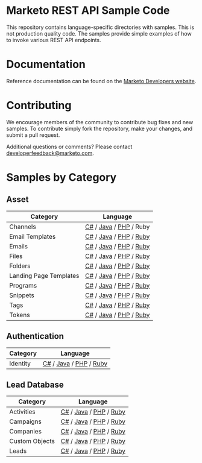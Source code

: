 # Marketo REST API Sample Code
This repository contains language-specific directories with samples.  This is not production quality code.  The samples provide simple examples of how to invoke various REST API endpoints.
# Documentation
Reference documentation can be found on the [Marketo Developers website](http://developers.marketo.com).
# Contributing
We encourage members of the community to contribute bug fixes and new samples.  To contribute simply fork the repository, make your changes, and submit a pull request.

Additional questions or comments?  Please contact [developerfeedback@marketo.com](mailto:developerfeedback@marketo.com?subject=REST-Sample-Code).
# Samples by Category
## Asset
|Category | Language|
|----------|---------|
|Channels | [C#](https://github.com/Marketo/REST-Sample-Code/tree/master/c%23/Asset/Channels) / [Java](https://github.com/Marketo/REST-Sample-Code/tree/master/java/Asset/Channels) / [PHP](https://github.com/Marketo/REST-Sample-Code/tree/master/php/Asset/Channels) / Ruby|
|Email Templates | [C#](https://github.com/Marketo/REST-Sample-Code/tree/master/c%23/Asset/EmailTemplates) / [Java](https://github.com/Marketo/REST-Sample-Code/tree/master/java/Asset/EmailTemplates) / [PHP](https://github.com/Marketo/REST-Sample-Code/tree/master/php/Asset/EmailTemplates) / [Ruby](https://github.com/Marketo/REST-Sample-Code/tree/master/ruby/Asset/EmailTemplates)|
|Emails | [C#](https://github.com/Marketo/REST-Sample-Code/tree/master/c%23/Asset/Emails) / [Java](https://github.com/Marketo/REST-Sample-Code/tree/master/java/Asset/Emails) / [PHP](https://github.com/Marketo/REST-Sample-Code/tree/master/php/Asset/Emails) / [Ruby](https://github.com/Marketo/REST-Sample-Code/tree/master/ruby/Asset/Emails)|
|Files | [C#](https://github.com/Marketo/REST-Sample-Code/tree/master/c%23/Asset/Files) / [Java](https://github.com/Marketo/REST-Sample-Code/tree/master/java/Asset/Files) / [PHP](https://github.com/Marketo/REST-Sample-Code/tree/master/php/Asset/Files) / [Ruby](https://github.com/Marketo/REST-Sample-Code/tree/master/ruby/Asset/Files)|
|Folders | [C#](https://github.com/Marketo/REST-Sample-Code/tree/master/c%23/Asset/Folders) / [Java](https://github.com/Marketo/REST-Sample-Code/tree/master/java/Asset/Folders) / [PHP](https://github.com/Marketo/REST-Sample-Code/tree/master/php/Asset/Folders) / [Ruby](https://github.com/Marketo/REST-Sample-Code/tree/master/ruby/Asset/Folders)|
|Landing Page Templates | [C#](https://github.com/Marketo/REST-Sample-Code/tree/master/c%23/Asset/LandingPageTemplates) / [Java](https://github.com/Marketo/REST-Sample-Code/tree/master/java/Asset/LandingPageTemplates) / [PHP](https://github.com/Marketo/REST-Sample-Code/tree/master/php/Asset/LandingPageTemplates) / [Ruby](https://github.com/Marketo/REST-Sample-Code/tree/master/ruby/Asset/LandingPageTemplates)|
|Programs | [C#](https://github.com/Marketo/REST-Sample-Code/tree/master/c%23/Asset/Programs) / [Java](https://github.com/Marketo/REST-Sample-Code/tree/master/java/Asset/Programs) / [PHP](https://github.com/Marketo/REST-Sample-Code/tree/master/php/Asset/Programs) / [Ruby](https://github.com/Marketo/REST-Sample-Code/tree/master/ruby/Asset/Programs)|
|Snippets | [C#](https://github.com/Marketo/REST-Sample-Code/tree/master/c%23/Asset/Snippets) / [Java](https://github.com/Marketo/REST-Sample-Code/tree/master/java/Asset/Snippets) / [PHP](https://github.com/Marketo/REST-Sample-Code/tree/master/php/Asset/Snippets) / [Ruby](https://github.com/Marketo/REST-Sample-Code/tree/master/ruby/Asset/Snippets)|
|Tags | [C#](https://github.com/Marketo/REST-Sample-Code/tree/master/c%23/Asset/Tags) / [Java](https://github.com/Marketo/REST-Sample-Code/tree/master/java/Asset/Tags) / [PHP](https://github.com/Marketo/REST-Sample-Code/tree/master/php/Asset/Tags) / [Ruby](https://github.com/Marketo/REST-Sample-Code/tree/master/ruby/Asset/Tags)|
|Tokens | [C#](https://github.com/Marketo/REST-Sample-Code/tree/master/c%23/Asset/Tokens) / [Java](https://github.com/Marketo/REST-Sample-Code/tree/master/java/Asset/Tokens) / [PHP](https://github.com/Marketo/REST-Sample-Code/tree/master/php/Asset/Tokens) / [Ruby](https://github.com/Marketo/REST-Sample-Code/tree/master/ruby/Asset/Tokens)|
## Authentication
|Category | Language|
|----------|---------|
|Identity | [C#](https://github.com/Marketo/REST-Sample-Code/tree/master/c%23/Asset/Identity) / [Java](https://github.com/Marketo/REST-Sample-Code/tree/master/java/Asset/Identity) / [PHP](https://github.com/Marketo/REST-Sample-Code/tree/master/php/Asset/Identity) / [Ruby](https://github.com/Marketo/REST-Sample-Code/tree/master/ruby/Asset/Identity)|
## Lead Database
|Category | Language|
|----------|---------|
|Activities | [C#](https://github.com/Marketo/REST-Sample-Code/tree/master/c%23/Asset/Activities) / [Java](https://github.com/Marketo/REST-Sample-Code/tree/master/java/Asset/Activities) / [PHP](https://github.com/Marketo/REST-Sample-Code/tree/master/php/Asset/Activities) / [Ruby](https://github.com/Marketo/REST-Sample-Code/tree/master/ruby/Asset/Activities)|
|Campaigns | [C#](https://github.com/Marketo/REST-Sample-Code/tree/master/c%23/Asset/Campaigns) / [Java](https://github.com/Marketo/REST-Sample-Code/tree/master/java/Asset/Campaigns) / [PHP](https://github.com/Marketo/REST-Sample-Code/tree/master/php/Asset/Campaigns) / [Ruby](https://github.com/Marketo/REST-Sample-Code/tree/master/ruby/Asset/Campaigns)|
|Companies | [C#](https://github.com/Marketo/REST-Sample-Code/tree/master/c%23/Asset/Companies) / [Java](https://github.com/Marketo/REST-Sample-Code/tree/master/java/Asset/Companies) / [PHP](https://github.com/Marketo/REST-Sample-Code/tree/master/php/Asset/Companies) / [Ruby](https://github.com/Marketo/REST-Sample-Code/tree/master/ruby/Asset/Companies)|
|Custom Objects | [C#](https://github.com/Marketo/REST-Sample-Code/tree/master/c%23/Asset/CustomObjects) / [Java](https://github.com/Marketo/REST-Sample-Code/tree/master/java/Asset/CustomObjects) / [PHP](https://github.com/Marketo/REST-Sample-Code/tree/master/php/Asset/CustomObjects) / [Ruby](https://github.com/Marketo/REST-Sample-Code/tree/master/ruby/Asset/CustomObjects)|
|Leads | [C#](https://github.com/Marketo/REST-Sample-Code/tree/master/c%23/Asset/Leads) / [Java](https://github.com/Marketo/REST-Sample-Code/tree/master/java/Asset/Leads) / [PHP](https://github.com/Marketo/REST-Sample-Code/tree/master/php/Asset/Leads) / [Ruby](https://github.com/Marketo/REST-Sample-Code/tree/master/ruby/Asset/Leads)|
